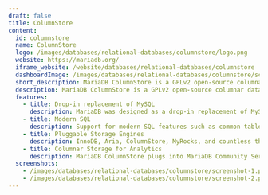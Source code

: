 ```yaml
---
draft: false
title: ColumnStore
content:
  id: columnstore
  name: ColumnStore
  logo: /images/databases/relational-databases/columnstore/logo.png
  website: https://mariadb.org/
  iframe_website: /website/databases/relational-databases/columnstore
  dashboardImage: /images/databases/relational-databases/columnstore/screenshot-1.png
  short_description: MariaDB ColumnStore is a GPLv2 open-source columnar database built on MariaDB Server.
  description: MariaDB ColumnStore is a GPLv2 open-source columnar database built on MariaDB Server. It is a fork and evolution of the former InfiniDB product. As a columnar database, MariaDB ColumnStore stores table data in columns rather than rows
  features:
    - title: Drop-in replacement of MySQL
      description: MariaDB was designed as a drop-in replacement of MySQL with more features, new storage engines, fewer bugs, and better performance. MariaDB is brought to you by the MariaDB Foundation and the MariaDB Corporation. MariaDB is developed by many of the original developers of MySQL who now work for the MariaDB Corporation, the MariaDB Foundation and by many people in the community.
    - title: Modern SQL
      description: Support for modern SQL features such as common table expressions (CTEs), Window functions, temporal data tables and JSON functions. MariaDB’s SQL dialect is compatible with MySQL but extends it with columnar storage and other functionality.
    - title: Pluggable Storage Engines
      description: InnoDB, Aria, ColumnStore, MyRocks, and countless third-party engines allow the MariaDB frontend to extend beyond pure transaction processing.
    - title: Columnar Storage for Analytics
      description: MariaDB ColumnStore plugs into MariaDB Community Server for columnar analytics (MPP) or hybrid smart transactions (HTAP).
  screenshots:
    - /images/databases/relational-databases/columnstore/screenshot-1.png
    - /images/databases/relational-databases/columnstore/screenshot-2.png
---
```

